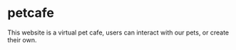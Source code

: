 # petcafe

This website is a virtual pet cafe, users can interact with our pets, or create their own.
